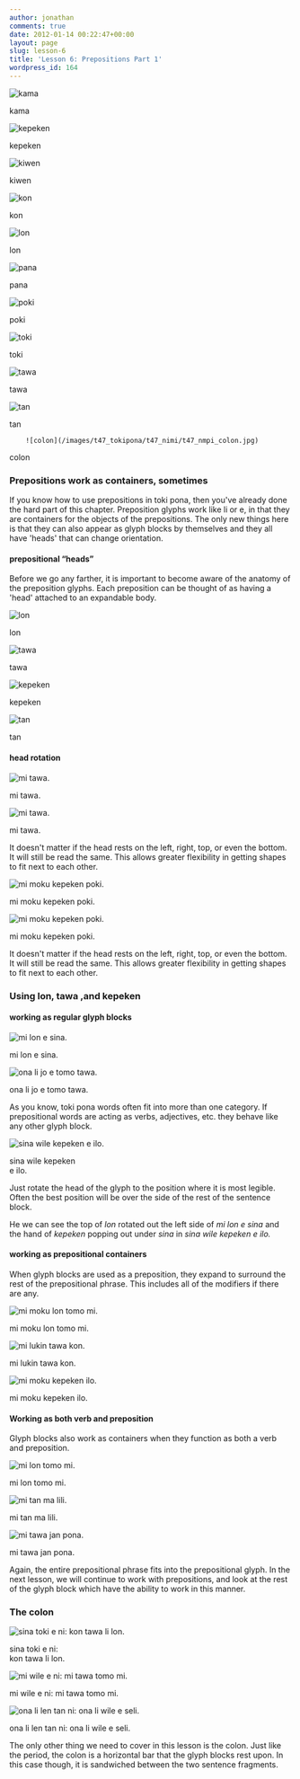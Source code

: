 ```yaml
---
author: jonathan
comments: true
date: 2012-01-14 00:22:47+00:00
layout: page
slug: lesson-6
title: 'Lesson 6: Prepositions Part 1'
wordpress_id: 164
---
```



    

![kama](/images/t47_tokipona/t47_nimi/t47_nimi_kama.jpg)

kama


    

![kepeken](/images/t47_tokipona/t47_nimi/t47_nimi_kepeken.jpg)

kepeken


    

![kiwen](/images/t47_tokipona/t47_nimi/t47_nimi_kiwen.jpg)

kiwen


    

![kon](/images/t47_tokipona/t47_nimi/t47_nimi_kon.jpg)

kon


    

![lon](/images/t47_tokipona/t47_nimi/t47_nimi_lon.jpg)

lon


    

![pana](/images/t47_tokipona/t47_nimi/t47_nimi_pana.jpg)

pana


    

![poki](/images/t47_tokipona/t47_nimi/t47_nimi_poki.jpg)

poki


    

![toki](/images/t47_tokipona/t47_nimi/t47_nimi_toki.jpg)

toki


    

![tawa](/images/t47_tokipona/t47_nimi/t47_nimi_tawa.jpg)

tawa


    

![tan](/images/t47_tokipona/t47_nimi/t47_nimi_tan.jpg)

tan


    


        ![colon](/images/t47_tokipona/t47_nimi/t47_nmpi_colon.jpg)

colon










### Prepositions work as containers, sometimes





If you know how to use prepositions in toki pona, then you've already done the hard part of this chapter. Preposition glyphs work like li or e, in that they
    are containers for the objects of the prepositions. The only new things here is that they can also appear as glyph blocks by themselves and they all have
    'heads' that can change orientation.





#### prepositional “heads”





Before we go any farther, it is important to become aware of the anatomy of the preposition glyphs. Each preposition can be thought of as having a 'head'
    attached to an expandable body.






    

![lon](/images/t47_tokipona/t47_kamasona/t47_kaso06_01.jpg)

lon


    

![tawa](/images/t47_tokipona/t47_kamasona/t47_kaso06_02.jpg)

tawa


    

![kepeken](/images/t47_tokipona/t47_kamasona/t47_kaso06_03.jpg)

kepeken


    

![tan](/images/t47_tokipona/t47_kamasona/t47_kaso06_04.jpg)

tan








#### head rotation






    

![mi tawa.](/images/t47_tokipona/t47_kamasona/t47_kaso06_05.jpg)

mi tawa.









    

![mi tawa.](/images/t47_tokipona/t47_kamasona/t47_kaso06_06.jpg)

mi tawa.








It doesn't matter if the head rests on the left, right, top, or even the bottom. It will still be read the same. This allows greater flexibility in getting shapes to fit next to each other.






    

![mi moku kepeken poki.](/images/t47_tokipona/t47_kamasona/t47_kaso06_08.jpg)

mi moku kepeken poki.









    

![mi moku kepeken poki.](/images/t47_tokipona/t47_kamasona/t47_kaso06_07.jpg)

mi moku kepeken poki.








It doesn't matter if the head rests on the left, right, top, or even the bottom. It will still be read the same. This allows greater flexibility in getting shapes to fit next to each other.





### Using  lon, tawa ,and  kepeken





#### working as regular glyph blocks






    

![mi lon e sina.](/images/t47_tokipona/t47_kamasona/t47_kaso06_09.jpg)

mi lon e sina.









    

![ona li jo e tomo tawa.](/images/t47_tokipona/t47_kamasona/t47_kaso06_11.jpg)

ona li jo e tomo tawa.








As you know, toki pona words often fit into more than one category. If prepositional words are acting as verbs, adjectives, etc. they behave like any other glyph block.






    

![sina wile kepeken e ilo.](/images/t47_tokipona/t47_kamasona/t47_kaso06_10.jpg)

sina wile kepeken  
e ilo.








Just rotate the head of the glyph to the position where it is most legible. Often the best position will be over the side of the rest of the sentence block.





He we can see the top of _lon_ rotated out the left side of _mi lon e sina_ and the hand of _kepeken_ popping out under _sina_ in _sina wile kepeken e ilo._





#### working as prepositional containers





When glyph blocks are used as a preposition, they expand to surround the rest of the prepositional phrase. This includes all of the modifiers if there are any.






    

![mi moku lon tomo mi.](/images/t47_tokipona/t47_kamasona/t47_kaso06_12.jpg)

mi moku lon tomo mi.









    

![mi lukin tawa kon.](/images/t47_tokipona/t47_kamasona/t47_kaso06_13.jpg)

mi lukin tawa kon.









    

![mi moku kepeken ilo.](/images/t47_tokipona/t47_kamasona/t47_kaso06_14.jpg)

mi moku kepeken ilo.








#### Working as both verb and preposition





Glyph blocks also work as containers when they function as both a verb and preposition.






    

![mi lon tomo mi.](/images/t47_tokipona/t47_kamasona/t47_kaso06_15.jpg)

mi lon tomo mi.









    

![mi tan ma lili.](/images/t47_tokipona/t47_kamasona/t47_kaso06_17.jpg)

mi tan ma lili.









    

![mi tawa jan pona.](/images/t47_tokipona/t47_kamasona/t47_kaso06_16.jpg)

mi tawa jan pona.








Again, the entire prepositional phrase fits into the prepositional glyph. In the next lesson, we will continue to work with prepositions, and look at the rest of the glyph block which have the ability to work in this manner.





### The colon






    

![sina toki e ni: kon tawa li lon.](/images/t47_tokipona/t47_kamasona/t47_kaso06_18.jpg)

sina toki e ni:  
kon tawa li lon.









    

![mi wile e ni: mi tawa tomo mi.](/images/t47_tokipona/t47_kamasona/t47_kaso06_19.jpg)

mi wile e ni: mi tawa tomo mi.









    

![ona li len tan ni: ona li wile e seli.](/images/t47_tokipona/t47_kamasona/t47_kaso06_20.jpg)

ona li len tan ni: ona li wile e seli.








The only other thing we need to cover in this lesson is the colon. Just like the period, the colon is a horizontal bar that the glyph blocks rest upon. In this case though, it is sandwiched between the two sentence fragments.





#### 





